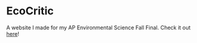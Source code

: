 EcoCritic
=================

A website I made for my AP Environmental Science Fall Final.
Check it out [here](https://ecocritic.glitch.me/index.html)!
